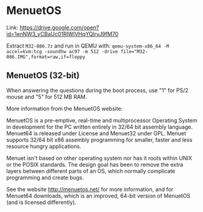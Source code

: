 # MenuetOS

Link: https://drive.google.com/open?id=1enNW3_yCBaUc01RIWlVHqYQlrvJ9fM70

Extract `M32-086.7z` and run in QEMU with: `qemu-system-x86_64 -M accel=kvm:tcg -soundhw ac97 -m 512 -drive file="M32-086.IMG",format=raw,if=floppy`

MenuetOS (32-bit)
-----------------

When answering the questions during the boot process, use "1" for PS/2
mouse and "5" for 512 MB RAM.

More information from the MenuetOS website:

MenuetOS is a pre-emptive, real-time and multiprocessor Operating System in
development for the PC written entirely in 32/64 bit assembly language.
Menuet64 is released under License and Menuet32 under GPL. Menuet supports
32/64 bit x86 assembly programming for smaller, faster and less resource
hungry applications.

Menuet isn't based on other operating system nor has it roots within UNIX or
the POSIX standards. The design goal has been to remove the extra layers
between different parts of an OS, which normally complicate programming
and create bugs.


See the website http://menuetos.net/ for more information, and for Menuet64
downloads, which is an improved, 64-bit version of MenuetOS (and is licensed
differently).

